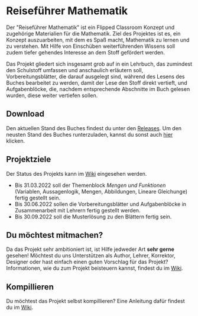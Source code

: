 # Reiseführer Mathematik
Der "Reiseführer Mathematik" ist ein Flipped Classroom Konzept und zugehörige Materialien für die Mathematik.
Ziel des Projektes ist es, ein Konzept auszuarbeiten, mit dem es Spaß macht, Mathematik zu lernen und zu verstehen.
Mit Hilfe von Einschüben weiterführenden Wissens soll zudem tiefer gehendes Interesse an dem Stoff gefördert werden.

Das Projekt gliedert sich insgesamt grob auf in ein Lehrbuch, das zumindest den Schulstoff umfassen und anschaulich erläutern soll,
Vorbereitungsblätter, die darauf ausgelegt sind, während des Lesens des Buches bearbeitet zu werden, damit der Lese den Stoff direkt
vertieft, und Aufgabenblöcke, die, nachdem entsprechende Abschnitte im Buch gelesen wurden, diese weiter vertiefen sollen.

## Download
Den aktuellen Stand des Buches findest du unter den [Releases](https://github.com/TrianguIator/reisefuehrer/releases).
Um den neusten Stand des Buches runterzuladen, kannst du sonst auch [hier](https://github.com/TrianguIator/reisefuehrer/releases/latest/download/buch.pdf) klicken.

## Projektziele
Der Status des Projekts kann im [Wiki](https://github.com/TrianguIator/reisefuehrer/wiki/Lehrbuch) eingesehen werden.
 * Bis 31.03.2022 soll der Themenblock *Mengen und Funktionen* (Variablen, Aussagenlogik, Mengen, Abbildungen, Lineare Gleichunge) fertig gestellt sein.
 * Bis 30.06.2022 sollen die Vorbereitungsblätter und Aufgabenblöcke in Zusammenarbeit mit Lehrern fertig gestellt werden.
 * Bis 30.09.2022 soll die Musterlösung zu den Blättern fertig sein.

## Du möchtest mitmachen?
Da das Projekt sehr ambitioniert ist, ist Hilfe jedweder Art **sehr gerne** gesehen! Möchtest du uns Unterstützen als Author, Lehrer, Korrektor, Designer oder hast
einfach einen guten Vorschlag für das Projekt?
Informationen, wie du zum Projekt beisteuern kannst, findest du im [Wiki](https://github.com/TrianguIator/reisefuehrer/wiki/Projekt).

## Kompillieren
Du möchtest das Projekt selbst kompillieren? Eine Anleitung dafür findest du im [Wiki](https://github.com/TrianguIator/reisefuehrer/wiki/Projekt#arbeitsumgebung-aufsetzen-und-kompilieren).

